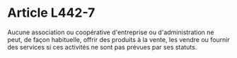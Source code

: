 # Article L442-7

Aucune association ou coopérative d'entreprise ou d'administration ne peut, de façon habituelle, offrir des produits à la vente, les vendre ou fournir des services si ces activités ne sont pas prévues par ses statuts.